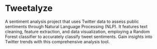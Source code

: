 # Tweetalyze
A sentiment analysis project that uses Twitter data to assess public sentiments through Natural Language Processing (NLP). It features text cleaning, feature extraction, and data visualization, employing a Random Forest classifier to accurately classify tweet sentiments. Gain insights into Twitter trends with this comprehensive analysis tool.
